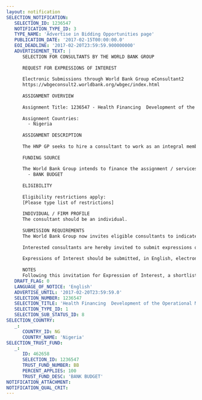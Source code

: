 ```yaml
---
layout: notification
SELECTION_NOTIFICATION: 
   SELECTION_ID: 1236547
   NOTIFICATION_TYPE_ID: 3
   TYPE_NAME: 'Advertise in Bidding Opportunities page'
   PUBLICATION_DATE: '2017-02-15T00:00:00.0'
   EOI_DEADLINE: '2017-02-20T23:59:59.900000000'
   ADVERTISEMENT_TEXT: |
      SELECTION FOR CONSULTANTS BY THE WORLD BANK GROUP
      
      REQUEST FOR EXPRESSIONS OF INTEREST
      
      Electronic Submissions through World Bank Group eConsultant2
      https://wbgeconsult2.worldbank.org/wbgec/index.html
      
      ASSIGNMENT OVERVIEW
      
      Assignment Title: 1236547 - Health Financing  Development of the Operational Manual for Basic HealthCare Provision Fund in Nigeria
      
      Assignment Countries:
        - Nigeria
      
      ASSIGNMENT DESCRIPTION
      
      The HNP GP seeks to hire a consultant to work as an integral member of the Nigeria health financing team in the development of an operational manual that details the implementation arrangements of the Basic Health Care Provision Fund of the National Health Act at the national level.
      
      FUNDING SOURCE
      
      The World Bank Group intends to finance the assignment / services described below under the following:
        - BANK BUDGET
      
      ELIGIBILITY
      
      Eligibility restrictions apply:
      [Please type list of restrictions]
      
      INDIVIDUAL / FIRM PROFILE
      The consultant should be an individual. 
      
      SUBMISSION REQUIREMENTS
      The World Bank Group now invites eligible consultants to indicate their interest in providing the services.  Interested consultants must provide information indicating that they are qualified to perform the services (brochures, description of similar assignments, experience in similar conditions, availability of appropriate skills among staff, etc.).  Please note that the total size of all attachments should be less than 5MB.  
      
      Interested consultants are hereby invited to submit expressions of interest.
      
      Expressions of Interest should be submitted, in English, electronically through World Bank Group eConsultant2 (https://wbgeconsult2.worldbank.org/wbgec/index.html)
      
      NOTES
      Following this invitation for Expression of Interest, a shortlist of qualified firms will be formally invited to submit proposals.  Shortlisting and selection will be subject to the availability of funding.
   DRAFT_FLAG: 0
   LANGUAGE_OF_NOTICE: 'English'
   ADVERTISE_UNTIL: '2017-02-20T23:59:59.0'
   SELECTION_NUMBER: 1236547
   SELECTION_TITLE: 'Health Financing  Development of the Operational Manual for Basic HealthCare Provision Fund in Nigeria'
   SELECTION_TYPE_ID: 1
   SELECTION_SUB_STATUS_ID: 8
SELECTION_COUNTRY: 
   _: 
      COUNTRY_ID: NG
      COUNTRY_NAME: 'Nigeria'
SELECTION_TRUST_FUND: 
   _: 
      ID: 462658
      SELECTION_ID: 1236547
      TRUST_FUND_NUMBER: BB
      PERCENT_APPLIES: 100
      TRUST_FUND_DESC: 'BANK BUDGET'
NOTIFICATION_ATTACHMENT: 
NOTIFICATION_QUAL_CRIT: 
---
```

